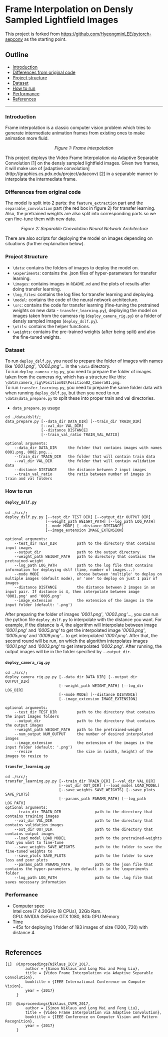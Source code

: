 # Frame Interpolation on Densly Sampled Lightfield Images
This project is forked from https://github.com/HyeongminLEE/pytorch-sepconv as the starting point.  
## Outline
* [Introduction](#Introduction)
* [Differences from original code](#Differences-from-original-code)
* [Project structure](#Project-structure)
* [Dataset](#Dataset)
* [How to run](#How-to-run)
* [Performance](#Performance)
* [References](#References)
***

### Introduction
Frame interpolation is a classic computer vision problem which tries to generate intermediate animation frames from existing ones to make animation more fluid.  
<p align="center">
    <img src="images/frameInterpolation.jpg" alt><br>
    <em>Figure 1: Frame interpolation</em>
</p>
This project deploys the Video Frame Interpolation via Adaptive Separable Convolution [1] on the densly sampled lightfield images. Given two frames, it will make use of [adaptive convolution](http://graphics.cs.pdx.edu/project/adaconv) [2] in a separable manner to interpolate the intermediate frame.  

### Differences from original code
The model is split into 2 parts: the `feature_extraction` part and the `separable_convolution` part (the red box in figure 2) for transfer learning.  Also, the pretrained weights are also split into corresponding parts so we can fine-tune them with new data.  
<p align="center">
    <img src="images/model.png" alt>
    <em>Figure 2: Separable Convolution Neural Network Architecture</em>
</p>
There are also scripts for deploying the model on images depending on situations (further explaination below).  

### Project Structure
* `\data`: contains the folders of images to deploy the model on.  
* `\experiments`: contains the .json files of hyper-parameters for transfer learning.  
* `\images`: contains images in `README.md` and the plots of results after doing transfer learning.    
* `\log_files`: contains the log files for transfer learning and deploying. 
* `\model`: contains the code of the neural network architecture.  
* `\src`: contains the code for transfer learning (fine-tuning the pretrained weights on new data - `transfer_learning.py`), deploying the model on images taken from the cameras rig (`deploy_camera_rig.py`) or a folder of densly sampled images (`deploy_dslf.py`).  
* `\utils`: contains the helper functions.  
* `\weights`: contains the pre-trained weights (after being split) and also the fine-tuned weights.

### Dataset
To run `deploy_dslf.py`, you need to prepare the folder of images with names like *'0001.png'*, *'0002.png'*... in the `\data` directory.  
To run `deploy_camera_rig.py`, you need to prepare the folder of images taken from the cameras rig, which has a structure like this: `\data\camera_rig\Position02\Position02_Camera01.png`.  
To run `transfer_learning.py`, you need to prepare the same folder data with when running `deploy_dslf.py`, but then you need to run `\data\data_prepare.py` to split these into proper train and val directories.
* `data_prepare.py` usage
```
cd ./data/dslf/;
data_prepare.py [--data_dir DATA_DIR] [--train_dir TRAIN_DIR]
                [--val_dir VAL_DIR] 
                [--distance DISTANCE] 
                [--train_val_ratio TRAIN_VAL_RATIO] 
                
optional arguments:
    --data_dir DATA_DIR     the folder that contains images with names 0001.png, 0002.png...
    --train_dir TRAIN_DIR   the folder that will contain train data
    --val_dir VAL_DIR       the folder that will contain validation data
    --distance DISTANCE     the distance between 2 input images
    --train_val_ratio       the ratio between number of images in train and val folders 
```

### How to run
#### `deploy_dslf.py`
```
cd ./src/;
deploy_dslf.py.py [--test_dir TEST_DIR] [--output_dir OUTPUT_DIR]
                  [--weight_path WEIGHT_PATH] [--log_path LOG_PATH] 
                  [--mode MODE] [--distance DISTANCE] 
                  [--image_extension IMAGE_EXTENSION] 

optional arguments:
    --test_dir TEST_DIR         path to the directory that contains input images
    --output_dir                path to the output directory
    --weight_path WEIGHT_PATH   path to directory that contains the pretrained-weight
    --log_path LOG_PATH         path to the log file that contains information for deploying dslf (time, number of images...)
    --mode MODE                 choose between 'multiple' to deploy on multiple images (default mode), or 'one' to deploy on just 1 pair of images
    --distance DISTANCE         the distance between 2 images in an input pair. If distance is 4, then interpolate between image '0001.png' and '0005.png'
    --image_extension           the extension of the images in the input folder (default: '.png')
```
After preparing the folder of images *'0001.png'*, *'0002.png'*..., you can run the python file `deploy_dslf.py` to interpolate with the distance you want. For example, if the distance is 4, the algorithm will interpolate between image *'0001.png'* and *'0005.png'* to get the interpolated image *'0003.png'*, *'0005.png'* and *'0009.png'*... to get interpolated *'0007.png'*. After that, the second round will be run, on which the algorithm interpolates images *'0001.png'* and *'0003.png'* to get interpolated *'0002.png'*. After running, the output images will be in the folder specified by `--output_dir`.

#### `deploy_camera_rig.py`
```
cd ./src/;
deploy_camera_rig.py.py [--data_dir DATA_DIR] [--output_dir OUTPUT_DIR]
                        [--weight_path WEIGHT_PATH] [--log_dir LOG_DIR]
                        [--mode MODE] [--distance DISTANCE]
                        [--image_extension IMAGE_EXTENSION]

optional arguments:
    --test_dir TEST_DIR         path to the directory that contains the input images folders
    --output_dir                path to the directory that contains the output images
    --weight_path WEIGHT_PATH   path to the pretrained-weight
    --num_output NUM_OUTPUT     the number of desired interpolated images
    --image_extension           the extension of the images in the input folder (default: '.png')
    --resize                    the size in (width, height) of the images to resize to
```

#### `transfer_learning.py`
```
cd ./src/;
transfer_learning.py.py [--train_dir TRAIN_DIR] [--val_dir VAL_DIR]
                        [--out_dir OUT_DIR] [--load_model LOAD_MODEL] 
                        [--save_weights SAVE_WEIGHTS] [--save_plots SAVE_PLOTS] 
                        [--params_path PARAMS_PATH] [--log_path LOG_PATH] 
optional arguments:
    --train_dir TRAIN_DIR               path to the directory that contains training images
    --val_dir VAL_DIR                   path to the directory that contains validation images
    --out_dir OUT_DIR                   path to the directory that contains output images
    --load_model LOAD_MODEL             path to the pretrained-weights that you want to fine-tune
    --save_weights SAVE_WEIGHTS         path to the folder to save the fine-tuned weights to
    --save_plots SAVE_PLOTS             path to the folder to save loss and psnr plots
    --params_path PARAMS_PATH           path to the json file that contains the hyper-parameters, by default is in the \experiments folder
    --log_path LOG_PATH                 path to the .log file that saves necessary information
```


### Performance 
* Computer spec  
Intel core i7 4.20GHz (8 CPUs), 32Gb Ram.  
GPU: NVIDIA GeForce GTX 1080, 8Gb GPU Memory
* Time  
~45s for deploying 1 folder of 193 images of size (1200, 720) with distance 4.
<p align="center">
    <img src="images/psnr.png" alt><br>
</p>

## References
```
[1]  @inproceedings{Niklaus_ICCV_2017,
         author = {Simon Niklaus and Long Mai and Feng Liu},
         title = {Video Frame Interpolation via Adaptive Separable Convolution},
         booktitle = {IEEE International Conference on Computer Vision},
         year = {2017}
     }
```

```
[2]  @inproceedings{Niklaus_CVPR_2017,
         author = {Simon Niklaus and Long Mai and Feng Liu},
         title = {Video Frame Interpolation via Adaptive Convolution},
         booktitle = {IEEE Conference on Computer Vision and Pattern Recognition},
         year = {2017}
     }
```
